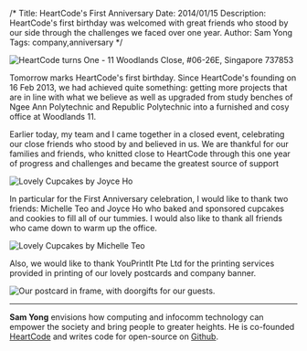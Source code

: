 /*
Title: HeartCode's First Anniversary
Date: 2014/01/15
Description: HeartCode's first birthday was welcomed with great friends who stood by our side through the challenges we faced over one year. 
Author: Sam Yong
Tags: company,anniversary
*/

![HeartCode turns One - 11 Woodlands Close, #06-26E, Singapore 737853](https://fbcdn-sphotos-a-a.akamaihd.net/hphotos-ak-prn2/t31/1898489_450993945028406_69557331_o.jpg)

Tomorrow marks HeartCode's first birthday. Since HeartCode's founding on 16 Feb 2013, we had achieved quite something: getting more projects that are in line with what we believe as well as upgraded from study benches of Ngee Ann Polytechnic and Republic Polytechnic into a furnished and cosy office at Woodlands 11.

Earlier today, my team and I came together in a closed event, celebrating our close friends who stood by and believed in us. We are thankful for our families and friends, who knitted close to HeartCode through this one year of progress and challenges and became the greatest source of support 

![Lovely Cupcakes by Joyce Ho](http://i.imgur.com/nKzCU5n.jpg?1)

In particular for the First Anniversary celebration, I would like to thank two friends: Michelle Teo and Joyce Ho who baked and sponsored cupcakes and cookies to fill all of our tummies. I would also like to thank all friends who came down to warm up the office.

![Lovely Cupcakes by Michelle Teo](http://i.imgur.com/wEdNTKL.jpg)

Also, we would like to thank YouPrintIt Pte Ltd for the printing services provided in printing of our lovely postcards and company banner. 

![Our postcard in frame, with doorgifts for our guests.](http://i.imgur.com/7vE5JCC.jpg)

---
**Sam Yong** envisions how computing and infocomm technology can empower the society and bring people to greater heights. He is co-founded [HeartCode](http://heartcode.sg/) and writes code for open-source on [Github](https://github.com/mauris).